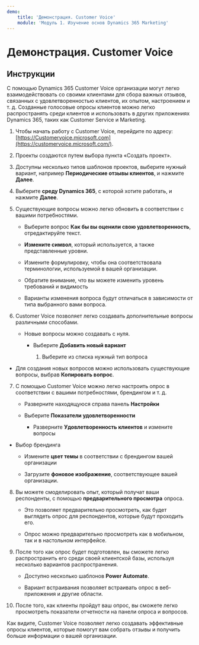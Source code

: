 ```yaml
---
demo:
    title: 'Демонстрация. Customer Voice'
    module: 'Модуль 1. Изучение основ Dynamics 365 Marketing'
---
```


# Демонстрация. Customer Voice

## Инструкции

С помощью Dynamics 365 Customer Voice организации могут легко взаимодействовать со своими клиентами для сбора важных отзывов, связанных с удовлетворенностью клиентов, их опытом, настроением и т. д. Созданные голосовые опросы клиентов можно легко распространять среди клиентов и использовать в других приложениях Dynamics 365, таких как Customer Service и Marketing. 

1. Чтобы начать работу с Customer Voice, перейдите по адресу: [https://Customervoice.microsoft.com](https://customervoice.microsoft.com/). 

2. Проекты создаются путем выбора пункта «Создать проект».

3. Доступны несколько типов шаблонов проектов, выберите нужный вариант, например **Периодические отзывы клиентов**, и нажмите **Далее**.

4. Выберите **среду Dynamics 365**, с которой хотите работать, и нажмите **Далее**.

5. Существующие вопросы можно легко обновить в соответствии с вашими потребностями.

	- Выберите вопрос **Как бы вы оценили свою удовлетворенность**, отредактируйте текст.

	- **Измените символ**, который используется, а также представленные уровни. 

	- Измените формулировку, чтобы она соответствовала терминологии, используемой в вашей организации. 

	- Обратите внимание, что вы можете изменить уровень требований и видимость

	- Варианты изменения вопроса будут отличаться в зависимости от типа выбранного вами вопроса.

6. Customer Voice позволяет легко создавать дополнительные вопросы различными способами. 

	- Новые вопросы можно создавать с нуля.

		- Выберите **Добавить новый вариант**

			1. Выберите из списка нужный тип вопроса

- Для создания новых вопросов можно использовать существующие вопросы, выбрав **Копировать вопрос**.

7. С помощью Customer Voice можно легко настроить опрос в соответствии с вашими потребностями, брендингом и т. д. 

	- Разверните находящуюся справа панель **Настройки**

	- Выберите **Показатели удовлетворенности**

		- Разверните **Удовлетворенность клиентов** и измените вопросы

- Выбор брендинга

	- Измените **цвет темы** в соответствии с брендингом вашей организации

	- Загрузите **фоновое изображение**, соответствующее вашей организации.

8. Вы можете смоделировать опыт, который получат ваши респонденты, с помощью **предварительного просмотра** опроса. 

	- Это позволяет предварительно просмотреть, как будет выглядеть опрос для респондентов, которые будут проходить его. 

	- Опрос можно предварительно просмотреть как в мобильном, так и в настольном интерфейсе. 

9. После того как опрос будет подготовлен, вы сможете легко распространить его среди своей клиентской базы, используя несколько вариантов распространения.

	- Доступно несколько шаблонов **Power Automate**. 

	- Вариант встраивания позволяет встраивать опрос в веб-приложения и другие области. 

10. После того, как клиенты пройдут ваш опрос, вы сможете легко просмотреть показатели отчетности на панели опроса и вопросов. 

Как видите, Customer Voice позволяет легко создавать эффективные опросы клиентов, которые помогут вам собрать отзывы и получить больше информации о вашей организации. 

 
